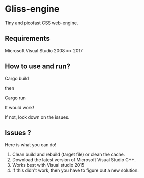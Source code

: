 # Gliss-engine
Tiny and picofast CSS web-engine.

## Requirements
Microsoft Visual Studio 2008 =< 2017

## How to use and run?
Cargo build

then 

Cargo run

It would work!

If not, look down on the issues.

## Issues ?
Here is what you can do!
1. Clean build and rebuild (target file) or clean the cache.
2. Download the latest version of Microsoft Visual Studio C++.
3. Works best with Visual studio 2015
4. If this didn't work, then you have to figure out a new solution.
